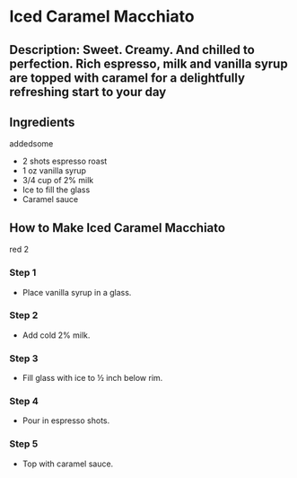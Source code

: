 # Iced Caramel Macchiato

## Description: Sweet. Creamy. And chilled to perfection. Rich espresso, milk and vanilla syrup are topped with caramel for a delightfully refreshing start to your day

## Ingredients
addedsome
- 2 shots espresso roast
- 1 oz vanilla syrup
- 3/4 cup of 2% milk
- Ice to fill the glass
- Caramel sauce

## How to Make Iced Caramel Macchiato
red 2
### Step 1

- Place vanilla syrup in a glass.

### Step 2

- Add cold 2% milk.

### Step 3

- Fill glass with ice to ½ inch below rim.

### Step 4

- Pour in espresso shots.

### Step 5

- Top with caramel sauce.

